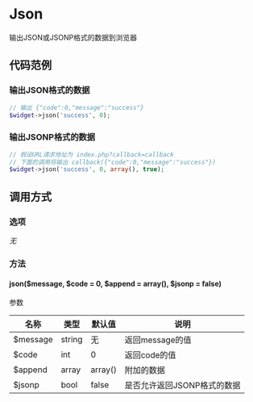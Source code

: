 Json
====

输出JSON或JSONP格式的数据到浏览器

代码范例
--------

### 输出JSON格式的数据
```php
// 输出 {"code":0,"message":"success"}
$widget->json('success', 0);
```

### 输出JSONP格式的数据
```php
// 假设URL请求地址为 index.php?callback=callback
// 下面的调用将输出 callback({"code":0,"message":"success"})
$widget->json('success', 0, array(), true);
```

调用方式
--------

### 选项

*无*

### 方法

#### json($message, $code = 0, $append = array(), $jsonp = false)

参数

| 名称      | 类型      | 默认值    | 说明                                                                       |
|-----------|-----------|-----------|----------------------------------------------------------------------------|
| $message  | string    | 无        | 返回message的值                                                            |
| $code     | int       | 0         | 返回code的值                                                               |
| $append   | array     | array()   | 附加的数据                                                                 |
| $jsonp    | bool      | false     | 是否允许返回JSONP格式的数据                                                |